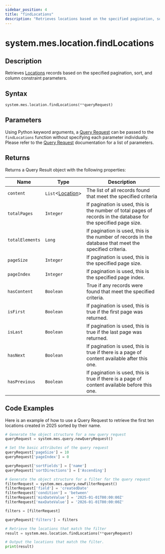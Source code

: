 ```yaml
---
sidebar_position: 4
title: "findLocations"
description: "Retrieves locations based on the specified pagination, sort, and column constraint parameters."
---
```


# system.mes.location.findLocations

## Description

Retrieves [Locations](../../data-model/location-model/location) records based on the specified pagination, sort, and column constraint parameters.

## Syntax

```python
system.mes.location.findLocations(**queryRequest)
```

## Parameters

Using Python keyword arguments, a [Query Request](../query-script-api/new-query-request) can be passed to the `findLocations` function
without specifying each parameter individually. Please refer to the [Query Request](../query-script-api/new-query-request) documentation for a list of parameters.

## Returns

Returns a Query Result object with the following properties:

| Name            | Type                                                               | Description                                                                                                      |
| --------------- | ------------------------------------------------------------------ | ---------------------------------------------------------------------------------------------------------------- |
| `content`       | `List`<[Location](../../data-model/location-model/location)> | The list of all records found that meet the specified criteria                                                   |
| `totalPages`    | `Integer`                                                          | If pagination is used, this is the number of total pages of records in the database for the specified page size. |
| `totalElements` | `Long`                                                             | If pagination is used, this is the number of records in the database that meet the specified criteria.           |
| `pageSize`      | `Integer`                                                          | If pagination is used, this is the specified page size.                                                          |
| `pageIndex`     | `Integer`                                                          | If pagination is used, this is the specified page index.                                                         |
| `hasContent`    | `Boolean`                                                          | True if any records were found that meet the specified criteria.                                                 |
| `isFirst`       | `Boolean`                                                          | If pagination is used, this is true if the first page was returned.                                              |
| `isLast`        | `Boolean`                                                          | If pagination is used, this is true if the last page was returned.                                               |
| `hasNext`       | `Boolean`                                                          | If pagination is used, this is true if there is a page of content available after this one.                      |
| `hasPrevious`   | `Boolean`                                                          | If pagination is used, this is true if there is a page of content available before this one.                     |

## Code Examples

Here is an example of how to use a Query Request to retrieve the first ten locations created in 2025 sorted by their
name.

```python
# Generate the object structure for a new query request
queryRequest = system.mes.query.newQueryRequest()

# Set the basic attributes of the query request
queryRequest['pageSize'] = 10
queryRequest['pageIndex'] = 0

queryRequest['sortFields'] = ['name']
queryRequest['sortDirections'] = ['Ascending']

# Generate the object structure for a filter for the query request
filterRequest = system.mes.query.newFilterRequest()
filterRequest['field'] = 'createdDate'
filterRequest['condition'] = 'between'
filterRequest['minDateValue'] = '2025-01-01T00:00:00Z'
filterRequest['maxDateValue'] = '2026-01-01T00:00:00Z'

filters = [filterRequest]

queryRequest['filters'] = filters

# Retrieve the locations that match the filter
result = system.mes.location.findLocations(**queryRequest)

# Output the locations that match the filter.
print(result)
```
